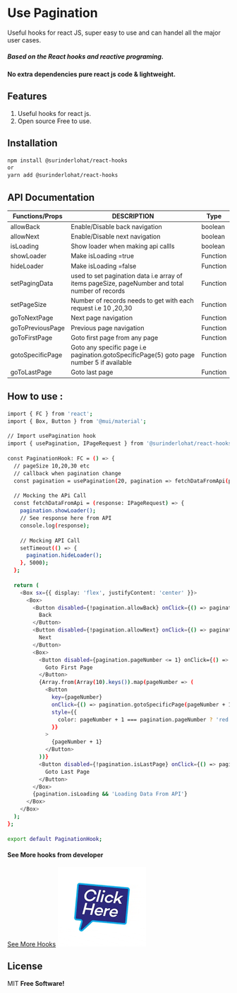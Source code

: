 # Use Pagination

Useful hooks for react JS, super easy to use and can handel all the major user cases.
##### Based on the React hooks and reactive programing.
#### No extra dependencies pure react js code & lightweight.

## Features
1. Useful hooks for react js.
2. Open source Free to use.

## Installation
```sh
npm install @surinderlohat/react-hooks
or
yarn add @surinderlohat/react-hooks
```
## API Documentation
| Functions/Props |  DESCRIPTION | Type
| ------ | ------ | ----- |
| allowBack | Enable/Disable back navigation | boolean
| allowNext | Enable/Disable next navigation | boolean
| isLoading | Show loader when making api callls | boolean
| showLoader | Make isLoading =true | Function
| hideLoader | Make isLoading =false | Function
| setPagingData | used to set pagination data i.e array of items pageSize, pageNumber and total number of records | Function
| setPageSize | Number of records needs to get with each request i.e 10 ,20,30 | Function
| goToNextPage | Next page navigation | Function
| goToPreviousPage | Previous page navigation | Function
| goToFirstPage | Goto first page from any page | Function
| gotoSpecificPage | Goto any specific page  i.e pagination.gotoSpecificPage(5) goto page number 5 if available | Function 
| goToLastPage | Goto last page | Function

## How to use :
```sh
import { FC } from 'react';
import { Box, Button } from '@mui/material';

// Import usePagination hook
import { usePagination, IPageRequest } from '@surinderlohat/react-hooks';

const PaginationHook: FC = () => {
  // pageSize 10,20,30 etc
  // callback when pagination change
  const pagination = usePagination(20, pagination => fetchDataFromApi(pagination));

  // Mocking the APi Call
  const fetchDataFromApi = (response: IPageRequest) => {
    pagination.showLoader();
    // See response here from API
    console.log(response);

    // Mocking API Call
    setTimeout(() => {
      pagination.hideLoader();
    }, 5000);
  };

  return (
    <Box sx={{ display: 'flex', justifyContent: 'center' }}>
      <Box>
        <Button disabled={!pagination.allowBack} onClick={() => pagination.goToPreviousPage()}>
          Back
        </Button>
        <Button disabled={!pagination.allowNext} onClick={() => pagination.goToNextPage()}>
          Next
        </Button>
        <Box>
          <Button disabled={pagination.pageNumber <= 1} onClick={() => pagination.goToFirstPage()}>
            Goto First Page
          </Button>
          {Array.from(Array(10).keys()).map(pageNumber => (
            <Button
              key={pageNumber}
              onClick={() => pagination.gotoSpecificPage(pageNumber + 1)}
              style={{
                color: pageNumber + 1 === pagination.pageNumber ? 'red' : 'blue',
              }}
            >
              {pageNumber + 1}
            </Button>
          ))}
          <Button disabled={!pagination.isLastPage} onClick={() => pagination.goToFirstPage()}>
            Goto Last Page
          </Button>
        </Box>
        {pagination.isLoading && 'Loading Data From API'}
      </Box>
    </Box>
  );
};

export default PaginationHook;


```
#### See More hooks from developer
[See More Hooks](https://github.com/surinderlohat/react-hooks)
![See More Hooks](https://github.com/surinderlohat/react-hooks/blob/main/click%20here.gif)



## License
MIT **Free Software!**
